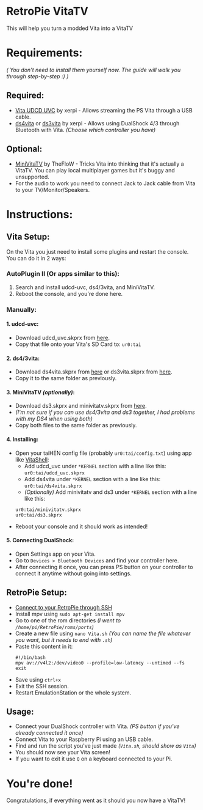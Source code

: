 # RetroPie VitaTV
This will help you turn a modded Vita into a VitaTV

# Requirements:
_( You don't need to install them yourself now. The guide will walk you through step-by-step :) )_
## Required:
 - [Vita UDCD UVC](https://github.com/xerpi/vita-udcd-uvc) by xerpi - Allows streaming the PS Vita through a USB cable.
 - [ds4vita](https://github.com/xerpi/ds4vita) or [ds3vita](https://github.com/xerpi/ds3vita) by xerpi - Allows using DualShock 4/3 through Bluetooth with Vita. _(Choose which controller you have)_
## Optional:
 - [MiniVitaTV](https://github.com/TheOfficialFloW/MiniVitaTV) by TheFloW - Tricks Vita into thinking that it's actually a VitaTV. You can play local multiplayer games but it's buggy and unsupported.
 - For the audio to work you need to connect Jack to Jack cable from Vita to your TV/Monitor/Speakers.

# Instructions:
## Vita Setup:
On the Vita you just need to install some plugins and restart the console.
You can do it in 2 ways:
### AutoPlugin II (Or apps similar to this):
 1. Search and install udcd-uvc, ds4/3vita, and MiniVitaTV.
 2. Reboot the console, and you're done here.
### Manually:
#### 1. udcd-uvc:
  - Download udcd_uvc.skprx from [here](https://github.com/xerpi/vita-udcd-uvc/releases).
  - Copy that file onto your Vita's SD Card to: `ur0:tai`
#### 2. ds4/3vita:
  - Download ds4vita.skprx from [here](https://github.com/xerpi/ds4vita/releases) or ds3vita.skprx from [here](https://github.com/xerpi/ds3vita/releases).
  - Copy it to the same folder as previously.
#### 3. MiniVitaTV _(optionally)_:
  - Download ds3.skprx and minivitatv.skprx from [here](https://github.com/TheOfficialFloW/MiniVitaTV/releases).
  - _(I'm not sure if you can use ds4/3vita and ds3 together, I had problems with my DS4 when using both)_
  - Copy both files to the same folder as previously.
#### 4. Installing:
  - Open your taiHEN config file (probably `ur0:tai/config.txt`) using app like [VitaShell](https://github.com/TheOfficialFloW/VitaShell):
    - Add udcd_uvc under `*KERNEL` section with a line like this: `ur0:tai/udcd_uvc.skprx`
    - Add ds4vita under `*KERNEL` section with a line like this: `ur0:tai/ds4vita.skprx`
    - _(Optionally)_ Add minivitatv and ds3 under `*KERNEL` section with a line like this:
    ```
    ur0:tai/minivitatv.skprx
    ur0:tai/ds3.skprx
    ```
  - Reboot your console and it should work as intended!
#### 5. Connecting DualShock:
  - Open Settings app on your Vita.
  - Go to `Devices > Bluetooth Devices` and find your controller here.
  - After connecting it once, you can press PS button on your controller to connect it anytime without going into settings.
## RetroPie Setup:
 - [Connect to your RetroPie through SSH](https://retropie.org.uk/docs/SSH/)
 - Install mpv using `sudo apt-get install mpv`
 - Go to one of the rom directories _(I went to `/home/pi/RetroPie/roms/ports`)_
 - Create a new file using `nano Vita.sh` _(You can name the file whatever you want, but it needs to end with `.sh`)_
 - Paste this content in it:
    ```
    #!/bin/bash
    mpv av://v4l2:/dev/video0 --profile=low-latency --untimed --fs
    exit
    ```
  - Save using `ctrl+x`
  - Exit the SSH session.
  - Restart EmulationStation or the whole system.
## Usage:
  - Connect your DualShock controller with Vita. _(PS button if you've already connected it once)_
  - Connect Vita to your Raspberry Pi using an USB cable.
  - Find and run the script you've just made _(`Vita.sh`, should show as `Vita`)_
  - You should now see your Vita screen!
  - If you want to exit it use `Q` on a keyboard connected to your Pi.
# You're done!
Congratulations, if everything went as it should you now have a VitaTV!
